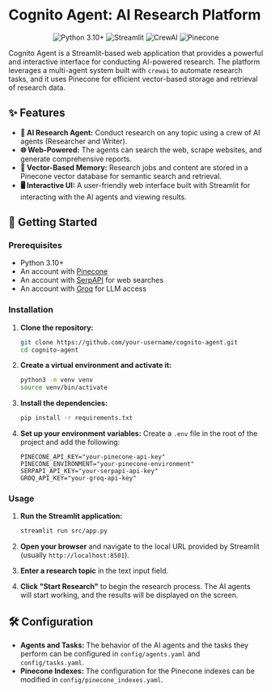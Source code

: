 # Cognito Agent: AI Research Platform

<p align="center">
  <img src="https://img.shields.io/badge/python-3.10+-blue.svg" alt="Python 3.10+">
  <img src="https://img.shields.io/badge/streamlit-1.30.0-orange.svg" alt="Streamlit">
  <img src="https://img.shields.io/badge/crewai-0.28.8-blueviolet.svg" alt="CrewAI">
  <img src="https://img.shields.io/badge/pinecone-3.2.2-yellow.svg" alt="Pinecone">
</p>

Cognito Agent is a Streamlit-based web application that provides a powerful and interactive interface for conducting AI-powered research. The platform leverages a multi-agent system built with `crewai` to automate research tasks, and it uses Pinecone for efficient vector-based storage and retrieval of research data.

## ✨ Features

- **🤖 AI Research Agent:** Conduct research on any topic using a crew of AI agents (Researcher and Writer).
- **🌐 Web-Powered:** The agents can search the web, scrape websites, and generate comprehensive reports.
- **🧠 Vector-Based Memory:** Research jobs and content are stored in a Pinecone vector database for semantic search and retrieval.
- **🖥️ Interactive UI:** A user-friendly web interface built with Streamlit for interacting with the AI agents and viewing results.

## 🚀 Getting Started

### Prerequisites

- Python 3.10+
- An account with [Pinecone](https://www.pinecone.io/)
- An account with [SerpAPI](https://serpapi.com/) for web searches
- An account with [Groq](https://groq.com/) for LLM access

### Installation

1.  **Clone the repository:**
    ```bash
    git clone https://github.com/your-username/cognito-agent.git
    cd cognito-agent
    ```

2.  **Create a virtual environment and activate it:**
    ```bash
    python3 -m venv venv
    source venv/bin/activate
    ```

3.  **Install the dependencies:**
    ```bash
    pip install -r requirements.txt
    ```

4.  **Set up your environment variables:**
    Create a `.env` file in the root of the project and add the following:
    ```
    PINECONE_API_KEY="your-pinecone-api-key"
    PINECONE_ENVIRONMENT="your-pinecone-environment"
    SERPAPI_API_KEY="your-serpapi-api-key"
    GROQ_API_KEY="your-groq-api-key"
    ```


### Usage

1.  **Run the Streamlit application:**
    ```bash
    streamlit run src/app.py
    ```

2.  **Open your browser** and navigate to the local URL provided by Streamlit (usually `http://localhost:8501`).

3.  **Enter a research topic** in the text input field.

4.  **Click "Start Research"** to begin the research process. The AI agents will start working, and the results will be displayed on the screen.

## 🛠️ Configuration

- **Agents and Tasks:** The behavior of the AI agents and the tasks they perform can be configured in `config/agents.yaml` and `config/tasks.yaml`.
- **Pinecone Indexes:** The configuration for the Pinecone indexes can be modified in `config/pinecone_indexes.yaml`.

